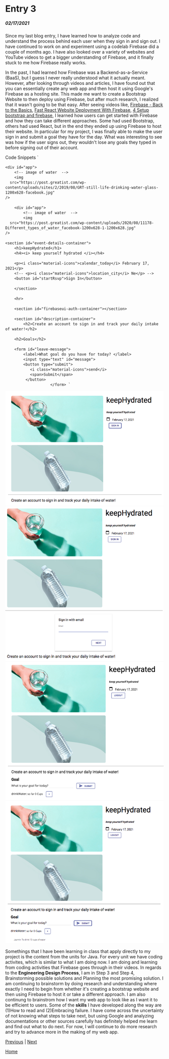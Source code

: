 # Entry 3
##### 02/17/2021

Since my last blog entry, I have learned how to analyze code and understand the process behind each user when they sign in and sign out. I have continued to work on and experiment using a codelab Firebase did a couple of months ago. I have also looked over a variety of websites and YouTube videos to get a bigger understanding of Firebase, and it finally stuck to me how Firebase really works.

In the past, I had learned how Firebase was a Backend-as-a-Service (BaaS), but I guess I never really understood what it actually meant. However, after looking through videos and articles, I have found out that you can essentially create any web app and then host it using Google's Firebase as a hosting site. This made me want to create a Bootstrap Website to then deploy using Firebase, but after much research, I realized that it wasn't going to be that easy. After seeing videos like, [Firebase - Back to the Basics](https://www.youtube.com/watch?v=q5J5ho7YUhA), [Fast React Website Deployment With Firebase](https://www.youtube.com/watch?v=IDHfvpsYShs), [4 Setup bootstrap and firebase](https://www.youtube.com/watch?v=lrYlH3LGswo),  I learned how users can get started with Firebase and how they can take different approaches. Some had used Bootstrap, others had used React, but in the end they ended up using Firebase to host their website. In particular for my project, I was finally able to make the user sign in and submit a goal they have for the day. What was interesting to see was how if the user signs out, they wouldn't lose any goals they typed in before signing out of their account.

Code Snippets 
`
<body>

	<div id="app">
		<!-- image of water  -->
		<img
      src="https://post.greatist.com/wp-content/uploads/sites/2/2019/08/GRT-still-life-drinking-water-glass-1200x628-facebook.jpg"
    />

		<div id="app">
			<!-- image of water  -->
			<img
      src="https://post.greatist.com/wp-content/uploads/2020/08/11178-Different_types_of_water_facebook-1200x628-1-1200x628.jpg"
    />

	<section id="event-details-container">
		<h1>keepHydrated</h1>
		<h4><i> keep yourself hydrated </i></h4>

		<p><i class="material-icons">calendar_today</i> February 17, 2021</p>
		<!-- <p><i class="material-icons">location_city</i> Ne</p> -->
		<button id="startRsvp">Sign In</button>

		</section>

		<hr>

		<section id="firebaseui-auth-container"></section>

		<section id="description-container">
			<h2>Create an account to sign in and track your daily intake of water!</h2>

  		<h2>Goals</h2>

		<form id="leave-message">
			<label>What goal do you have for today? </label>
			<input type="text" id="message">
			<button type="submit">
		       <i class="material-icons">send</i>
		       <span>Submit</span>
		     </button>
						</form>	`


![Screenshot of Web App](https://github.com/jazminn7822/apcsa-freedom-project/blob/master/entries/Main%20Screen.png)
![Screenshot of Web App](https://github.com/jazminn7822/apcsa-freedom-project/blob/master/entries/Sign%20In.png)
![Screenshot of Web App](https://github.com/jazminn7822/apcsa-freedom-project/blob/master/entries/Logged%20In.png)
![Screenshot of Web App](https://github.com/jazminn7822/apcsa-freedom-project/blob/master/entries/Logged%20In%202.png)

Somethings that I have been learning in class that apply directly to my project is the content from the units for Java. For every unit we have coding activites, which is similar to what I am doing now. I am doing and learning from coding activities that Firebase goes through in their videos. In regards to the **Engineering Design Process**, I am in Step 3 and Step 4, Brainstorming possible solutions and
Planning the most promising solution. I am continuing to brainstorm by doing research and understanding where exactly I need to begin from whether it's creating a bootstrap website and then using Firebase to host it or take a different approach. I am also continung to brainstrom how I want my web app to look like as I want it to be efficient to users. Some of the **skills** I have developed along the way are (1)How to read and (2)Embracing failure. I have come across the uncertainty of not knowing what steps to take next, but using Google and analyzing documentations or other sources carefully has definitely helped me learn and find out what to do next. For now, I will continue to do more research and try to advance more in the making of my web app. 

[Previous](entry02.md) | [Next](entry04.md)

[Home](../README.md)
